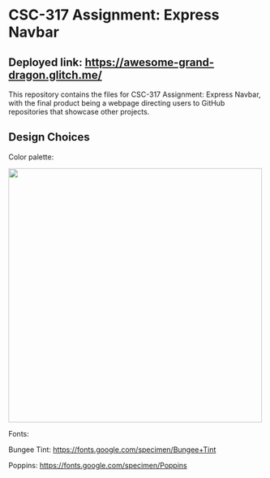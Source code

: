 # CSC-317 Assignment: Express Navbar
## Deployed link: https://awesome-grand-dragon.glitch.me/
This repository contains the files for CSC-317 Assignment: Express Navbar, with the final product being a webpage directing users to GitHub repositories that showcase other projects.

## Design Choices
Color palette:

<img width="500" src="https://i.imgur.com/TBmqrVW.png">

Fonts:

Bungee Tint: https://fonts.google.com/specimen/Bungee+Tint

Poppins: https://fonts.google.com/specimen/Poppins
